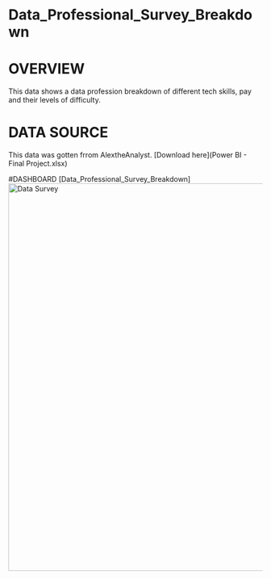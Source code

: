 # Data_Professional_Survey_Breakdown
# OVERVIEW
This data shows a data profession breakdown of different tech skills, pay and their levels of difficulty.
# DATA SOURCE
This data was gotten frrom AlextheAnalyst.
[Download here](Power BI - Final Project.xlsx)

#DASHBOARD
[Data_Professional_Survey_Breakdown]<img width="1366" height="768" alt="Data Survey" src="https://github.com/user-attachments/assets/4492af89-a1cc-46d4-9648-c94be1117839" />
